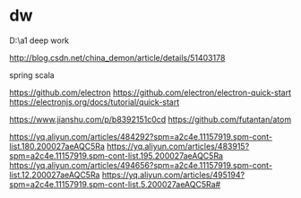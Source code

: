 # dw
D:\a1
deep work

http://blog.csdn.net/china_demon/article/details/51403178

spring
scala

https://github.com/electron
https://github.com/electron/electron-quick-start
https://electronjs.org/docs/tutorial/quick-start


https://www.jianshu.com/p/b8392151c0cd
https://github.com/futantan/atom


https://yq.aliyun.com/articles/484292?spm=a2c4e.11157919.spm-cont-list.180.200027aeAQC5Ra
https://yq.aliyun.com/articles/483915?spm=a2c4e.11157919.spm-cont-list.195.200027aeAQC5Ra
https://yq.aliyun.com/articles/494656?spm=a2c4e.11157919.spm-cont-list.12.200027aeAQC5Ra
https://yq.aliyun.com/articles/495194?spm=a2c4e.11157919.spm-cont-list.5.200027aeAQC5Ra#

